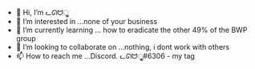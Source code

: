 - 👋 Hi, I’m ᓚᘏᗢृृु
- 👀 I’m interested in ...none of your business 
- 🌱 I’m currently learning ... how to eradicate the other 49% of the BWP group
- 💞️ I’m looking to collaborate on ...nothing, i dont work with others
- 📫 How to reach me ...Discord. ᓚᘏᗢृृु#6306 - my tag
